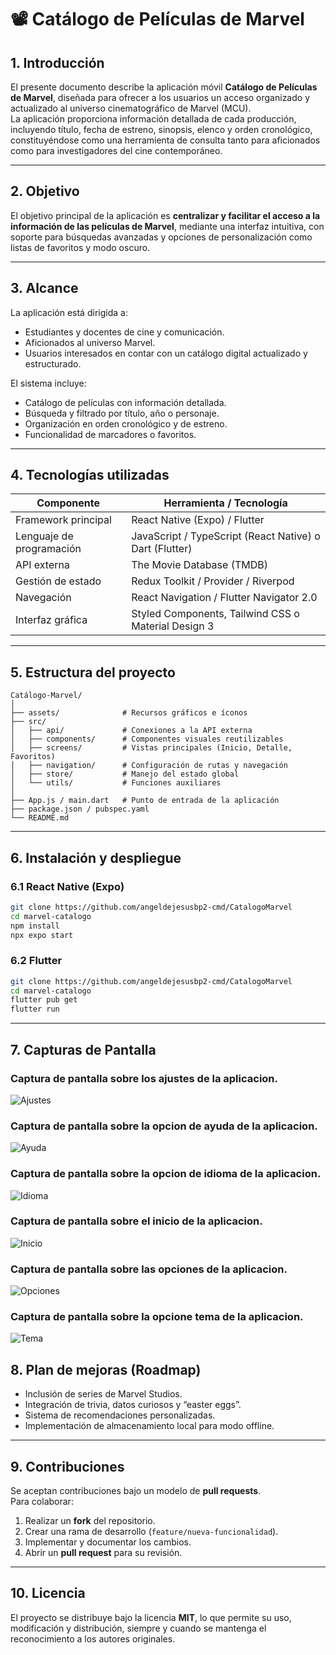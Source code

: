 # 📽️ Catálogo de Películas de Marvel  

## 1. Introducción  
El presente documento describe la aplicación móvil **Catálogo de Películas de Marvel**, diseñada para ofrecer a los usuarios un acceso organizado y actualizado al universo cinematográfico de Marvel (MCU).  
La aplicación proporciona información detallada de cada producción, incluyendo título, fecha de estreno, sinopsis, elenco y orden cronológico, constituyéndose como una herramienta de consulta tanto para aficionados como para investigadores del cine contemporáneo.  

---

## 2. Objetivo  
El objetivo principal de la aplicación es **centralizar y facilitar el acceso a la información de las películas de Marvel**, mediante una interfaz intuitiva, con soporte para búsquedas avanzadas y opciones de personalización como listas de favoritos y modo oscuro.  

---

## 3. Alcance  
La aplicación está dirigida a:  
- Estudiantes y docentes de cine y comunicación.  
- Aficionados al universo Marvel.  
- Usuarios interesados en contar con un catálogo digital actualizado y estructurado.  

El sistema incluye:  
- Catálogo de películas con información detallada.  
- Búsqueda y filtrado por título, año o personaje.  
- Organización en orden cronológico y de estreno.  
- Funcionalidad de marcadores o favoritos.  

---

## 4. Tecnologías utilizadas  

| Componente              | Herramienta / Tecnología |
|--------------------------|--------------------------|
| Framework principal      | React Native (Expo) / Flutter |
| Lenguaje de programación | JavaScript / TypeScript (React Native) o Dart (Flutter) |
| API externa              | The Movie Database (TMDB) |
| Gestión de estado        | Redux Toolkit / Provider / Riverpod |
| Navegación               | React Navigation / Flutter Navigator 2.0 |
| Interfaz gráfica         | Styled Components, Tailwind CSS o Material Design 3 |

---

## 5. Estructura del proyecto  

```
Catálogo-Marvel/
│
├── assets/              # Recursos gráficos e íconos
├── src/
│   ├── api/             # Conexiones a la API externa
│   ├── components/      # Componentes visuales reutilizables
│   ├── screens/         # Vistas principales (Inicio, Detalle, Favoritos)
│   ├── navigation/      # Configuración de rutas y navegación
│   ├── store/           # Manejo del estado global
│   └── utils/           # Funciones auxiliares
│
├── App.js / main.dart   # Punto de entrada de la aplicación
├── package.json / pubspec.yaml
└── README.md
```

---

## 6. Instalación y despliegue  

### 6.1 React Native (Expo)  
```bash
git clone https://github.com/angeldejesusbp2-cmd/CatalogoMarvel
cd marvel-catalogo
npm install
npx expo start
```

### 6.2 Flutter  
```bash
git clone https://github.com/angeldejesusbp2-cmd/CatalogoMarvel
cd marvel-catalogo
flutter pub get
flutter run
```

---

## 7. Capturas de Pantalla
### Captura de pantalla sobre los ajustes de la aplicacion.
![Ajustes](./img/Ajustes.jpg)

### Captura de pantalla sobre la opcion de ayuda de la aplicacion.
![Ayuda](./img/Ayuda.jpg)

### Captura de pantalla sobre la opcion de idioma de la aplicacion.
![Idioma](./img/Idioma.jpg)

### Captura de pantalla sobre el inicio de la aplicacion.
![Inicio](./img/Inicio.jpg)

  
### Captura de pantalla sobre las opciones de la aplicacion.
![Opciones](./img/Opciones.jpg)

### Captura de pantalla sobre la opcione tema de la aplicacion.
![Tema](./img/Tema.jpg)


## 8. Plan de mejoras (Roadmap)  
- Inclusión de series de Marvel Studios.  
- Integración de trivia, datos curiosos y “easter eggs”.  
- Sistema de recomendaciones personalizadas.  
- Implementación de almacenamiento local para modo offline.  

---

## 9. Contribuciones  
Se aceptan contribuciones bajo un modelo de **pull requests**.  
Para colaborar:  
1. Realizar un **fork** del repositorio.  
2. Crear una rama de desarrollo (`feature/nueva-funcionalidad`).  
3. Implementar y documentar los cambios.  
4. Abrir un **pull request** para su revisión.  

---

## 10. Licencia  
El proyecto se distribuye bajo la licencia **MIT**, lo que permite su uso, modificación y distribución, siempre y cuando se mantenga el reconocimiento a los autores originales.  
